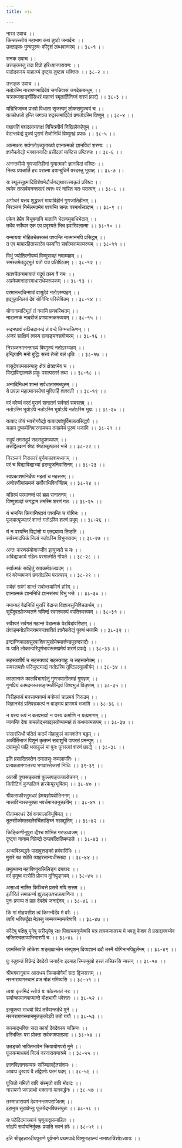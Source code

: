 ```yaml
---
title: ०३८

---
```

नारद उवाच ।।  
किन्तत्स्तोत्रं महाभाग कथं तुष्टो जनार्दनः ।।  
उक्तङ्कः पुण्यपुरुषः कीदृशं लब्धवान्वरम् ।। ३८-१ ।।  
  
सनक उवाच ।।  
उत्तङ्कस्तु तदा विप्रो हरिध्यानपरायणः ।।  
पादोदकस्य माहात्म्यं दृष्ट्वा तुष्टाव भक्तितः ।। ३८-२ ।।  
  
उत्तङ्क उवाच ।।  
नतोऽस्मि नारायणमादिदेवं जगन्निवासं जगदेकबन्धुम् ।।  
चक्राब्जशार्ङ्गीसिधरं महान्तं स्मृतार्तिनिघ्नं शरणं प्रपद्ये ।। ३८-३ ।।  
  
यन्निभिजाब्ज प्रभवो विधाता सृजत्यमुं लोकसमुञ्चयं च ।।  
यत्क्रोधजो हन्ति जगञ्च रुद्रस्तमादिदेवं प्रणतोऽस्मि विष्णुम् ।। ३८-४ ।।  
  
पद्मापतिं पद्मदलायताक्षं विचित्रवीर्यं निखिलैकहेतुम् ।।  
वेदान्तवेद्यं पुरुषं पुराणं तैजोनिधिं विष्णुमहं प्रपन्नः ।। ३८-५ ।।  
  
आत्माक्षरः सर्वगतोऽच्युताख्यो ज्ञानात्मको ज्ञानविदां शरण्यः ।।  
ज्ञानैकवेद्यो भगवाननादिः प्रसीदतां व्यष्टिस प्रष्टिरुपः ।। ३८-६ ।।  
  
अनन्तवीयो गुणजातिहीनां गुणात्मको ज्ञानविदां वरिष्टः ।।  
नित्यः प्रपन्नार्ति हरः परात्मा दयाम्बुधिर्मे वरदस्तु भूयात् ।। ३८-७ ।।  
  
यः स्थूलसूक्ष्मादिविशेषभेदौर्जगद्यथावत्स्वकृतं प्रविष्टः ।।  
त्वमेव तत्सर्वमनन्तसारं त्वत्तः परं नास्ति यतः परात्मन् ।। ३८-८ ।।  
  
अगोचरं यत्तव शुद्धरूरं मायाविहीनं गुणजातिहीनम् ।।  
निरञ्जनं निर्मलमप्रमेयं पश्यन्ति सन्तः परमार्थसञ्ज्ञम् ।। ३८-९ ।।  
  
एकेन हेम्रैव विभूषणानि यातानि भेदत्वमुपाधिभेदात् ।।  
तथैव सर्वेष्वर एक एव प्रदृश्यते भिन्न इवारिवलात्मा ।। ३८-१० ।।  
  
यन्मायया मोहितचेतसस्तं पश्यन्ति नात्मानमपि प्रसिद्धम् ।।  
त एव मायारहितास्तदेव पस्यन्ति सर्वात्मकमात्मरुपम् ।। ३८-११ ।।  
  
विभुं ज्योतिरनौपम्यं विष्णुसञ्ज्ञं नमाम्यहम् ।।  
समस्तमेतदुद्भूतं यतो यत्र प्रतिष्टितम् ।। ३८-१२ ।।  
  
यतश्चैतन्यमायातं यद्रूपं तस्य वै नमः ।।  
अप्रमेयमनादारमाधाराधेयरूपकम् ।। ३८-१३ ।।  
  
परमानन्दचिन्मात्रं वासुदेवं नतोऽस्म्यहम् ।।  
हृद्गुहानिलयं देवं योगिभिः परिसेवितम् ।। ३८-१४ ।।  
  
योगानामादिभूतं तं नमामि प्रणवस्थितम् ।।  
नादात्मकं नादबीजं प्रणवात्मकमव्ययम् ।। ३८-१५ ।।  
  
सद्भघावं सञ्चिदानन्दं तं वन्दे तिग्मचक्रिणम् ।।  
अजरं साक्षिणं त्वस्य ह्यवाङ्मनसगोचरम् ।। ३८-१६ ।।  
  
निरञ्जनमनन्ताख्यं विष्णुरुपं नतोऽस्म्यहम् ।।  
इन्द्रियाणि मनो बुद्धिः सत्त्वं तेजो बलं धृतिः ।। ३८-१७ ।।  
  
वासुदेवात्मकान्याहुः क्षेत्रं क्षेत्रज्ञमेव च ।।  
विद्याविद्यात्मकं प्राहुः परात्परतरं तथा ।। ३८-१८ ।।  
  
अनादिनिधनं शान्तं सर्वधातारमच्युतम् ।।  
ये प्रपन्ना महात्मानस्तेषां मुक्तिर्हि शाश्वती ।। ३८-१९ ।।  
  
वरं वरेण्यं वरदं पुराणं सनातनं सर्वगतं समस्तम् ।।  
नतोऽस्मि भूयोऽपि नतोऽस्मि भूयोऽपि नतोऽस्मि भूयः ।। ३८-२० ।।  
  
यत्पाद तोयं भवरोगवैद्यो यत्पादपांशुर्विमलत्वसिद्ध्यै ।।  
यन्नाम दुष्कर्मनिवारणायचय तमप्रमेयं पुरुषं भजामि ।। ३८-२१ ।।  
  
सद्रूपं तमसद्रूपं सदसद्रूपमव्ययम् ।।  
तत्तद्विलक्षणं श्रेष्टं श्रेष्टाच्छ्रष्ठतरं भजे ।। ३८-२२ ।।  
  
निरञ्जनं निराकारं पूर्णमाकाशमध्यगम् ।।  
परं च विद्याविद्याभ्यां हृदम्बुजनिवासिनम् ।। ३८-२३ ।।  
  
स्वप्रकाशमनिर्देष्यं महतां च महत्तरम् ।।  
अणोरणीयांसमजं सर्वोपाधिविवर्जितम् ।। ३८-२४ ।।  
  
यन्नित्यं परमानन्दं परं ब्रह्म सनातनम् ।।  
विष्णुसञ्ज्ञं जगद्धाम तमस्मि शरणं गतः ।। ३८-२५ ।।  
  
यं भजन्ति क्रियानिष्टायं पश्यन्ति च योगिनः ।।  
पूज्‌यात्पूज्यतरं शान्तं गतोऽस्मि शरणं प्रभुम् ।। ३८-२६ ।।  
  
यं न पश्यन्ति विद्वांसो य एतद्व्याव्य तिष्ठति ।।  
सर्वस्मादधिकं नित्यं नतोऽस्मि विभुमव्ययम् ।। ३८-२७ ।।  
  
अन्तः करणसंयोगाज्जीव इत्युच्यते च यः ।।  
अविद्याकार्य रहितः परमात्मेति गीयते ।। ३८-२८ ।।  
  
सर्वात्मकं सर्वहेतुं स्रवकर्मफलप्रदम् ।।  
वरं वरेण्यमजनं प्रणतोऽस्मि परात्परम् ।। ३८-२९ ।।  
  
सर्वज्ञं सर्वगं शान्तं सर्वान्तयामिणं हरिम् ।।  
ज्ञानात्मकं ज्ञाननिधिं ज्ञानसंस्थं विभुं भजे ।। ३८-३० ।।  
  
नमाम्यहं वेदनिधिं मुरारिं वेदान्त विज्ञानसुनिश्चितार्थम् ।।  
सूर्येदुवत्प्रोज्ज्वलने त्रमिन्द्रं रवगस्वरुपं वपतिस्वरूपम् ।। ३८-३१ ।।  
  
सर्वेश्वरं सर्वगतं महान्तं वेदात्मकं वेदविदांवरिष्टम् ।।  
तंवाङ्मनोऽचिन्त्यमनन्तशक्तिं ज्ञानैकवेद्यं पुरुषं भजामि ।। ३८-३२ ।।  
  
इन्द्राग्निकालासुरपाशिवायुसोमेषमार्त्तण्डपुरन्दराद्यैः ।।  
यः पाति लोकान्परिपूर्णभावस्तमप्रमेयं शरणं प्रपद्ये ।। ३८-३३ ।।  
  
सहस्त्रशीर्षं च सहस्त्रपादं सहस्त्रबाहुः च सहस्त्रनेत्रम् ।।  
समस्तयज्ञैः परिजुष्टमाद्यं नतोऽस्मि तुष्टिप्रदमुग्रवीर्यम् ।। ३८-३४ ।।  
  
कालात्मकं कालविभागहेतुं गुणत्रयातीतमहं गुणज्ञम् ।।  
गुणप्रियं कामदमस्तसङ्गमतीन्द्रियं विश्वभुजं वितृष्णम् ।। ३८-३५ ।।  
  
निरीहमग्र्यं मनसाप्यगम्यं मनोमयं चान्नमयं निरूढम् ।।  
विज्ञानभेदं प्रतिपन्नकल्पं न वाङ्मयं प्राणमयं भजामि ।। ३८-३६ ।।  
  
न यस्य रूपं न बलप्रभावो न यस्य कर्माणि न यत्प्रमाणम् ।।  
जानन्ति देवा कमलोद्भवाद्यस्तोष्याम्यहं तं कथमात्मरूपम् ।। ३८-३७ ।।  
  
संसारसिधौ पतितं कदर्यं मोहाकुलं कामशतेन बद्धम् ।।  
अकीर्तिभाजं पिशुनं कृतघ्नं सदाशुचिं पापरतं प्रमन्युम् ।।  
दयाम्बुधे पाहि भयाकुलं मां पुनः पुनस्त्वां शरणं प्रपद्ये ।। ३८-३८ ।।  
  
इति प्रसादितस्तेन दयालसुः कमलापतिः ।।  
प्रत्यक्षतामगात्तस्य भगवांस्तेजसां निधिः ।। ३९-३९ ।।  
  
अतसी पुष्पसङ्काशं फुल्लपङ्कजलोचनन् ।।  
किरीटिनं कुण्डलिनं हारकेयूरभूषितम् ।। ३८-४० ।।  
  
श्रीवत्सकौस्तुभधरं हेमयज्ञोपवीतिननम् ।।  
नासाविन्यस्तमुक्ता भवर्धमानतनुच्छविम् ।। ३८-४१ ।।  
  
पीताम्बरधरं देवं वनमालाविभूषिमत् ।।  
तुलसीकोमलदलैरर्चिताङ्घ्निं महाद्युतिम् ।। ३८-४२ ।।  
  
किङ्किणीनूपुरा द्यैश्च शोभितं गरुडध्वजम् ।।  
दृष्ट्वा नानाम विप्रेन्द्रो दण्डवत्क्षितिमण्डले ।। ३८-४३ ।।  
  
अभ्यषिञ्चद्धरेः पादावुत्तङ्को हर्षवारिभिः ।।  
मुरारे रक्ष रक्षेति व्याहरन्नान्यधीस्तदा ।। ३८-४४ ।।  
  
तमुत्थाप्य महाविष्णुरालिलिङ्ग दयापरः ।।  
वरं वृणुष्व वत्सेति प्रोवाच मुनिपुङ्गवम् ।। ३८-४५ ।।  
  
असाध्यं नास्ति किञ्चित्ते प्रसन्ने मयि सत्तम ।।  
इतीरितं समाकर्ण्य ह्युत्तङ्कश्चक्रपाणिना ।।  
पुनः प्रणम्य तं प्राह देवदेवं जनार्द्दनम् ।। ३८-४६ ।।  
  
किं मां मोहयसीश त्वं किमन्यैर्देव मे वरैः ।।  
त्वयि भक्तिर्दृढा मेऽस्तु जन्मजन्मान्तरेष्वपि ।। ३८-४७ ।।  
  
कीटेषु पक्षिषु मृगेषु सरीसृपेषु रक्षः पिशाचमनुजेष्वपि यत्र तत्रजजातस्य मे भवतु केशव ते प्रसाद्दात्त्वय्येव भक्तिरचलाव्यभिचारणी च ।। ३८-४८ ।।  
  
एवमस्त्विति लोकेशः शङ्खप्रान्तेन संस्पृशन् दिव्यज्ञानं ददौ तस्मै योगिनामपिदुर्लभम् ।। ३८-४९ ।।  
  
पुः स्तुवन्तं विप्रेन्द्रं देवदेवो जनार्द्दनः इदमाह स्मितमुखो हस्तं तच्छिरसि न्यसन् ।। ३८-५० ।।  
  
श्रीभगवानुवाच आराधय क्रियायोगैर्मां सदा द्विजसत्तम् ।।  
नरनारायणस्थानं व्रज मोक्षं गमिष्यसि ।। ३८-५१ ।।  
  
त्वया कृतमिदं स्तोत्रं यः पठेत्सततं नरः ।।  
सर्वान्कामानवाप्यान्ते मोक्षभागी भवेत्ततः ।। ३८-५२ ।।  
  
इत्युक्त्वा भाधवो विप्रं तत्रैवान्तर्दधे मुने ।।  
नरनरायणस्थानमुत्तङ्कोऽपि ततो ययौ ।। ३८-५३ ।।  
  
कस्माद्भक्तिः सदा कार्या देवदेवस्य चक्रिणः ।।  
हरिभक्तिः परा प्रोक्ता सर्वकामपलप्रदा ।। ३८-५४ ।।  
  
उतङ्को भाक्तिभावेन क्रियायोगपरो मुने ।।  
पूजयन्माधयवं नित्यं नरनारायणाश्रमे ।। ३८-५५ ।।  
  
ज्ञानविज्ञानसम्पन्नः सञ्च्छिन्नद्वैतसंशयः ।।  
आवाप दुरवापं वै तद्विष्णोः परमं पदम् ।। ३८-५६ ।।  
  
पूजितो नमितो वापि संस्मृतो वापि मोक्षदः ।।  
नारायणो जगन्नाथो भक्तानां मानवर्द्धनः ।। ३८-५७ ।।  
  
तस्मान्नारायणं देवमनन्तमपराजितम् ।।  
इहामुत्र सुखप्रेप्सुः पूजयेद्भक्तिसंयुतः ।। ३८-५८ ।।  
  
यः पठेदिदमाख्यानं श्रृणुयाद्वासमाहितः ।।  
सोऽपि सर्वाघनिर्मुक्तः प्रयाति भवनं हरेः ।। ३८-५९ ।।  
  
इति श्रीबृहन्नारदीयपुराणे पूर्वभागे प्रथमपादे विष्णुमाहात्म्यं नामाष्टत्रिंशोऽध्यायः ।।